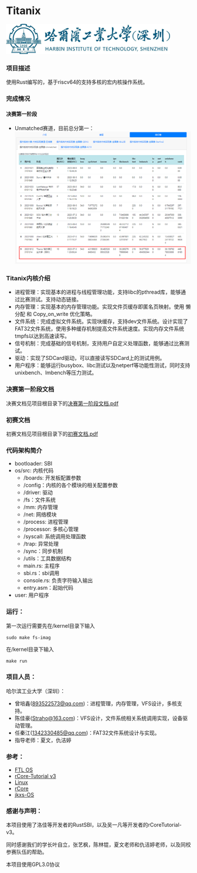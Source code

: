 # Titanix
<img src="./docs/fig/hitsz_logo.jpg" style="zoom: 43.7%;" />

### 项目描述

使用Rust编写的，基于riscv64的支持多核的宏内核操作系统。

### 完成情况
<!-- 初赛满分
<img src="./docs/fig/preliminary.png" style="zoom: 43.7%;" /> -->

#### 决赛第一阶段

- Unmatched赛道，目前总分第一：
![](docs/fig/unmatched.png)



### Titanix内核介绍
- 进程管理：实现基本的进程与线程管理功能，支持libc的pthread库，能够通过比赛测试。支持动态链接。
- 内存管理：实现基本的内存管理功能。实现文件页缓存即匿名页映射。使用 懒分配 和 Copy_on_write 优化策略。
- 文件系统：完成虚拟文件系统。实现块缓存，支持dev文件系统。设计实现了FAT32文件系统，使用多种缓存机制提高文件系统速度。实现内存文件系统tmpfs以达到高速读写。
- 信号机制：完成基础的信号机制，支持用户自定义处理函数，能够通过比赛测试。
- 驱动：实现了SDCard驱动，可以直接读写SDCard上的测试用例。
- 用户程序：能够运行busybox、libc测试以及netperf等功能性测试，同时支持unixbench、lmbench等压力测试。

### 决赛第一阶段文档

决赛文档见项目根目录下的[决赛第一阶段文档.pdf](决赛第一阶段文档.pdf)

### 初赛文档

初赛文档见项目根目录下的[初赛文档.pdf](初赛文档.pdf)

### 代码架构简介
- bootloader: SBI
- os/src: 内核代码
  -  /boards: 开发板配置参数
  -  /config：内核的各个模块的相关配置参数
  -  /driver: 驱动
  -  /fs：文件系统
  -  /mm: 内存管理
  -  /net: 网络模块
  -  /process: 进程管理
  -  /processor: 多核心管理
  -  /syscall: 系统调用处理函数
  -  /trap: 异常处理
  -  /sync：同步机制
  -  /utils：工具数据结构
  -  main.rs: 主程序
  -  sbi.rs：sbi调用
  -  console.rs: 负责字符输入输出
  -  entry.asm：起始代码
- user: 用户程序


### 运行：

第一次运行需要先在/kernel目录下输入
```jax
sudo make fs-imag
```

在/kernel目录下输入

```jsx
make run
```

### 项目人员：

哈尔滨工业大学（深圳）：

- 曾培鑫(893522573@qq.com)：进程管理，内存管理，VFS设计，多核支持。
- 陈佳豪(Straho@163.com)：VFS设计，文件系统相关系统调用实现，设备驱动管理。
- 任秦江(1342330485@qq.com)：FAT32文件系统设计与实现。
- 指导老师：夏文，仇洁婷

### 参考：
- [FTL OS](https://gitlab.eduxiji.net/DarkAngelEX/oskernel2022-ftlos/-/tree/master/)
- [rCore-Tutorial v3](https://github.com/rcore-os/rCore-Tutorial-Book-v3)
- [Linux](https://github.com/torvalds/linux)
- [rCore](https://github.com/rcore-os/rCore)
- [jkxs-OS](https://gitlab.eduxiji.net/dh2zz/oskernel2022/-/tree/main)


### 感谢与声明：
本项目使用了洛佳等开发者的RustSBI，以及吴一凡等开发者的rCoreTutorial-v3。

同时感谢我们的学长叶自立，张艺枫，陈林锟，夏文老师和仇洁婷老师，以及同校参赛队伍的帮助。

本项目使用GPL3.0协议